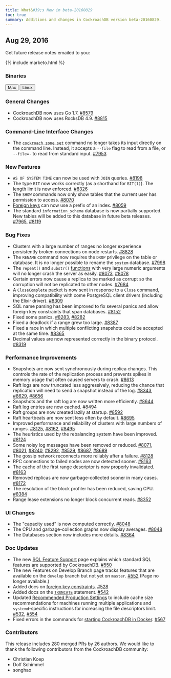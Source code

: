 ```yaml
---
title: What&#39;s New in beta-20160829
toc: true
summary: Additions and changes in CockroachDB version beta-20160829.
---
```


## Aug 29, 2016

Get future release notes emailed to you:

{% include marketo.html %}

### Binaries

<div id="os-tabs" class="clearfix">
    <a href="https://binaries.cockroachdb.com/cockroach-beta-20160829.darwin-10.9-amd64.tgz"><button id="mac" data-eventcategory="mac-binary-release-notes">Mac</button></a>
    <a href="https://binaries.cockroachdb.com/cockroach-beta-20160829.linux-amd64.tgz"><button id="linux" data-eventcategory="linux-binary-release-notes">Linux</button></a>
</div>

### General Changes

- CockroachDB now uses Go 1.7. [#8579](https://github.com/cockroachdb/cockroach/pull/8579)
- CockroachDB now uses RocksDB 4.9. [#8815](https://github.com/cockroachdb/cockroach/pull/8815)

### Command-Line Interface Changes

- The [`cockroach zone set`](../v1.0/configure-replication-zones.html) command no longer takes its input directly on the command line. Instead, it accepts a `--file` flag to read from a file, or `--file=-` to read from standard input. [#7953](https://github.com/cockroachdb/cockroach/pull/7953)

### New Features

- `AS OF SYSTEM TIME` can now be used with `JOIN` queries. [#8198](https://github.com/cockroachdb/cockroach/pull/8198)
- The type `BIT` now works correctly (as a shorthand for `BIT(1)`). The length limit is now enforced. [#8326](https://github.com/cockroachdb/cockroach/pull/8326)
- The `SHOW` commands now only show tables that the current user has permission to access. [#8070](https://github.com/cockroachdb/cockroach/pull/8070)
- [Foreign keys](../v1.0/foreign-key.html) can now use a prefix of an index. [#8059](https://github.com/cockroachdb/cockroach/pull/8059)
- The standard `information_schema` database is now partially supported. New tables will be added to this database in future beta releases. [#7965](https://github.com/cockroachdb/cockroach/pull/7965), [#8119](https://github.com/cockroachdb/cockroach/pull/8119)

### Bug Fixes

- Clusters with a large number of ranges no longer experience persistently broken connections on node restarts. [#8828](https://github.com/cockroachdb/cockroach/pull/8828)
- The `RENAME` command now requires the `DROP` privilege on the table or database. It is no longer possible to rename the `system` database. [#7998](https://github.com/cockroachdb/cockroach/pull/7998)
- The `repeat()` and `substr()` [functions](../v1.0/functions-and-operators.html) with very large numeric arguments will no longer crash the server as easily. [#8073](https://github.com/cockroachdb/cockroach/pull/8073), [#8078](https://github.com/cockroachdb/cockroach/pull/8078)
- Certain errors now cause a replica to be marked as corrupt so the corruption will not be replicated to other nodes. [#7684](https://github.com/cockroachdb/cockroach/pull/7684)
- A `CloseComplete` packet is now sent in response to a `Close` command, improving compatibility with come PostgreSQL client drivers (including the Elixir driver). [#8309](https://github.com/cockroachdb/cockroach/pull/8309)
- SQL name parsing has been improved to fix several panics and allow foreign key constraints that span databases. [#8152](https://github.com/cockroachdb/cockroach/pull/8152)
- Fixed some panics. [#8283](https://github.com/cockroachdb/cockroach/pull/8283), [#8282](https://github.com/cockroachdb/cockroach/pull/8282)
- Fixed a deadlock if a range grew too large. [#8387](https://github.com/cockroachdb/cockroach/pull/8387)
- Fixed a race in which multiple conflicting snapshots could be accepted at the same time. [#8365](https://github.com/cockroachdb/cockroach/pull/8365)
- Decimal values are now represented correctly in the binary protocol. [#8319](https://github.com/cockroachdb/cockroach/pull/8319)

### Performance Improvements

- Snapshots are now sent synchronously during replica changes. This controls the rate of the replication process and prevents spikes in memory usage that often caused servers to crash. [#8613](https://github.com/cockroachdb/cockroach/pull/8613)
- Raft logs are now truncated less aggressively, reducing the chance that replication will need to send a snapshot instead of the log. [#8343](https://github.com/cockroachdb/cockroach/pull/8343), [#8629](https://github.com/cockroachdb/cockroach/pull/8629), [#8656](https://github.com/cockroachdb/cockroach/pull/8656)
- Snapshots and the raft log are now written more efficiently. [#8644](https://github.com/cockroachdb/cockroach/pull/8644)
- Raft log entries are now cached. [#8494](https://github.com/cockroachdb/cockroach/pull/8494)
- Raft groups are now created lazily at startup. [#8592](https://github.com/cockroachdb/cockroach/pull/8592)
- Raft heartbeats are now sent less often by default. [#8695](https://github.com/cockroachdb/cockroach/pull/8695)
- Improved performance and reliability of clusters with large numbers of ranges. [#8125](https://github.com/cockroachdb/cockroach/pull/8125), [#8162](https://github.com/cockroachdb/cockroach/pull/8162), [#8495](https://github.com/cockroachdb/cockroach/pull/8495)
- The heuristics used by the rebalancing system have been improved. [#8124](https://github.com/cockroachdb/cockroach/pull/8124)
- Some noisy log messages have been removed or reduced. [#8071](https://github.com/cockroachdb/cockroach/pull/8071), [#8021](https://github.com/cockroachdb/cockroach/pull/8021), [#8240](https://github.com/cockroachdb/cockroach/pull/8240), [#8292](https://github.com/cockroachdb/cockroach/pull/8292), [#8529](https://github.com/cockroachdb/cockroach/pull/8529), [#8687](https://github.com/cockroachdb/cockroach/pull/8687), [#8689](https://github.com/cockroachdb/cockroach/pull/8689)
- The gossip network reconnects more reliably after a failure. [#8128](https://github.com/cockroachdb/cockroach/pull/8128)
- RPC connections to failed nodes are now detected sooner. [#8163](https://github.com/cockroachdb/cockroach/pull/8163)
- The cache of the first range descriptor is now properly invalidated. [#8163](https://github.com/cockroachdb/cockroach/pull/8163)
- Removed replicas are now garbage-collected sooner in many cases. [#8172](https://github.com/cockroachdb/cockroach/pull/8172)
- The resolution of the block profiler has been reduced, saving CPU. [#8384](https://github.com/cockroachdb/cockroach/pull/8384)
- Range lease extensions no longer block concurrent reads. [#8352](https://github.com/cockroachdb/cockroach/pull/8352)

### UI Changes

- The "capacity used" is now computed correctly. [#8048](https://github.com/cockroachdb/cockroach/pull/8048)
- The CPU and garbage-collection graphs now display averages. [#8048](https://github.com/cockroachdb/cockroach/pull/8048)
- The Databases section now includes more details. [#8364](https://github.com/cockroachdb/cockroach/pull/8364)

### Doc Updates

- The new [SQL Feature Support](../v1.0/sql-feature-support.html) page explains which standard SQL features are supported by CockroachDB. [#550](https://github.com/cockroachdb/docs/pull/550)
- The new Features on Develop Branch page tracks features that are available on the `develop` branch but not yet on `master`. [#552](https://github.com/cockroachdb/docs/pull/552) (Page no longer available.)
- Added docs on [foreign key constraints](../v1.0/foreign-key.html). [#528](https://github.com/cockroachdb/docs/pull/528)
- Added docs on the [`TRUNCATE`](../v1.0/truncate.html) statement. [#542](https://github.com/cockroachdb/docs/pull/542)
- Updated [Recommended Production Settings](../v1.0/recommended-production-settings.html) to include cache size recommendations for machines running multiple applications and `systemd`-specific instructions for increasing the file descriptors limit. [#532](https://github.com/cockroachdb/docs/pull/532), [#554](https://github.com/cockroachdb/docs/pull/554)
- Fixed errors in the commands for [starting CockroachDB in Docker](../v1.0/start-a-local-cluster-in-docker.html). [#567](https://github.com/cockroachdb/docs/pull/567)

### Contributors

This release includes 280 merged PRs by 26 authors. We would like to thank the following contributors from the CockroachDB community:

- Christian Koep
- Dolf Schimmel
- songhao
